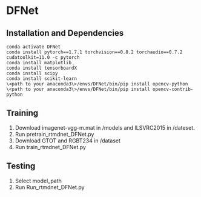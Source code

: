 # DFNet
## Installation and Dependencies
```conda create -n DFNet python=3.7 -y
conda activate DFNet
conda install pytorch==1.7.1 torchvision==0.8.2 torchaudio==0.7.2 cudatoolkit=11.0 -c pytorch
conda install matplotlib
conda install tensorboardX
conda install scipy
conda install scikit-learn
\<path to your anaconda3\>/envs/DFNet/bin/pip install opencv-python
\<path to your anaconda3\>/envs/DFNet/bin/pip install opencv-contrib-python
```

## Training
1. Download imagenet-vgg-m.mat in /models and ILSVRC2015 in /dateset.
2. Run pretrain_rtmdnet_DFNet.py
3. Download GTOT and RGBT234 in /dataset
4. Run train_rtmdnet_DFNet.py

## Testing
1. Select model_path
2. Run Run_rtmdnet_DFNet.py
